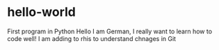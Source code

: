 # hello-world
First program in Python
Hello I am German, I really want to learn how to code well!
I am adding to rhis to understand chnages in Git
